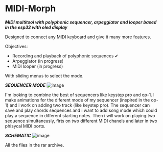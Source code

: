 # MIDI-Morph
***MIDI multitool with polyphonic sequencer, arpeggiator and looper based in the esp32 with oled display***

Designed to connect any MIDI keyboard and give it many more features.


Objectives:
  - Recording and playback of polyphonic sequences ✔
  - Arpeggiator (in progress)
  - MIDI looper (in progress)

With sliding menus to select the mode.


***SEQUENCER MODE***
![image](https://github.com/user-attachments/assets/df779f71-00f6-4f63-8d6d-ec849f8ba01f)

I'm looking to combine the best of sequencers like keystep pro and op-1. I make animations for the diferent mode of my sequencer (inspired in the op-1) and i work on adding two track (like keystep pro). The sequencer can save and play chords sequences and i want to add song mode which could play a sequence in different starting notes. Then i will work on playing two sequence simultaneusly, firts on two different MIDI chanels and later in two phisycal MIDI ports.

***SCHEMATIC***
![image](https://github.com/user-attachments/assets/3e74f5cf-f39e-40b9-8cee-384ce6755b43)

All the files in the rar archive.
